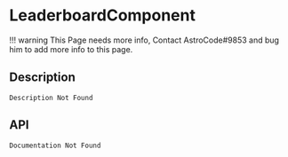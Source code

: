 # LeaderboardComponent

!!! warning
    This Page needs more info, Contact AstroCode#9853 and bug him to add more info to this page.

## Description

    Description Not Found

## API

    Documentation Not Found
